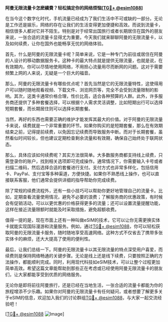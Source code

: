 **阿曼无限流量卡怎麽續費？轻松搞定你的网络烦恼[[TG💪+ @esim1088](https://t.me/s/esim1088)]**

在当今这个数字化时代，手机流量已经成为了我们生活中不可或缺的一部分。无论是工作还是娱乐，网络的存在让我们的生活变得更加便捷和高效。而说到流量卡，相信很多人都对它并不陌生。特别是对于经常出国旅行或者长期居住在国外的朋友来说，一张合适的流量卡显得尤为重要。今天我们就来聊聊阿曼的无限流量卡，以及如何续费，让你在国外也能畅享无忧的网络体验。

首先，什么是阿曼的无限流量卡呢？简单来说，它是一种专门为前往或居住在阿曼的人设计的移动数据服务卡。这种卡的最大特点就是提供无限流量，也就是说，在有效期内，你可以尽情地使用网络，不用担心流量用尽而断网的问题。这对于需要频繁上网的人来说，无疑是一个巨大的福音。

那么，阿曼的无限流量卡有哪些优点呢？首先当然是它的无限流量特性，这使得用户可以随时随地观看视频、下载文件、浏览网页等，完全不会受到流量限制的影响。其次，这类卡通常价格合理，性价比高，适合各种预算的人群。此外，许多服务商还提供了多种套餐选择，可以根据个人需求灵活调整，比如短期出行可以选择短期套餐，而长期居住则可以选择长期套餐。

当然，再好的东西也需要正确的维护才能发挥其最大的价值。对于阿曼的无限流量卡来说，续费就是一个非常重要的环节。如果你购买的是短期套餐，那么在有效期结束之前，记得提前续费，以免因忘记续费而导致服务中断。而对于长期套餐，虽然看似时间较长，但也建议定期检查剩余流量和有效期，确保自己始终处于联网状态。

那么，具体应该如何续费呢？其实方法很简单。大多数服务商都支持线上续费，只需登录你的账户，找到相关选项即可完成操作。通常情况下，你需要输入卡号或者扫描二维码，然后选择合适的套餐进行支付。支付方式也非常多样化，包括信用卡、PayPal、支付宝等多种渠道，方便快捷。如果你不熟悉线上操作，也可以直接联系客服，他们通常会提供详细的指导帮助你完成续费。

除了常规的续费流程外，还有一些小技巧可以帮助你更好地管理自己的流量卡。比如，定期查看流量使用情况，避免不必要的浪费；了解服务商的优惠政策，有时候会有促销活动，可以以更优惠的价格获得更多的流量；还可以设置流量提醒功能，这样在接近流量限额时就能及时采取措施，避免超额收费。

值得一提的是，现在市面上还有一种叫做eSIM的技术，它可以让你无需更换实体卡就能实现国际漫游和流量服务。例如，通过[TG💪+ @esim1088](https://t.me/s/esim1088)，你可以轻松获取阿曼的无限流量卡服务，随时随地享受高速网络。这种方式不仅省去了携带多张实体卡的麻烦，还大大提高了使用的便利性。

最后，让我们总结一下。阿曼的无限流量卡以其无限流量的特点深受用户喜爱，而续费则是保持网络畅通的关键步骤。无论是线上还是线下续费，只要按照正确的方法操作，都能顺利完成。同时，利用现代科技如eSIM技术，可以让整个过程更加简单高效。希望这篇文章能帮助到那些正在考虑或已经使用阿曼无限流量卡的朋友们，让大家都能享受到优质的网络服务。

无论你是即将前往阿曼旅行，还是已经在当地生活，一张合适的流量卡都能为你的旅程增添不少乐趣。如果你对阿曼的无限流量卡有任何疑问，或者想要了解更多关于eSIM的信息，欢迎加入我们的讨论群组[TG💪+ @esim1088](https://t.me/s/esim1088)，与大家一起交流经验吧！

[[TG💪+ @esim1088](https://t.me/s/esim1088) ![Image](https://i.postimg.cc/4NQfJmqS/Snipaste-2025-05-13-00-14-12.png)]